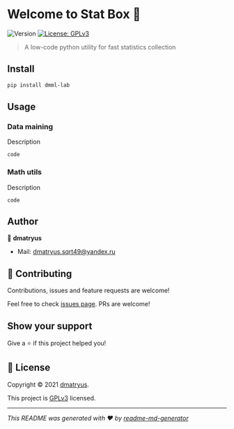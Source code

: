 # Welcome to Stat Box 👋

![Version](https://img.shields.io/badge/version-0.0.0-blue.svg?cacheSeconds=2592000)
[![License: GPLv3](https://img.shields.io/badge/License-GPLv3-yellow.svg)](https://gitlab.com/dmatryus.sqrt49/stat_box/-/blob/b6399bd3cc0f3282c2a54bc9b8952456723ccada/LICENSE)

> A low-code python utility for fast statistics collection

## Install

```sh
pip install dmml-lab
```

## Usage

### Data maining
Description

```python3
code
```

### Math utils
Description

```python3
code
```

## Author

👤 **dmatryus**

* Mail: [dmatryus.sqrt49@yandex.ru](mailto:dmatryus.sqrt49@yandex.ru)

## 🤝 Contributing

Contributions, issues and feature requests are welcome!

Feel free to check [issues page](https://gitlab.com/dmatryus.sqrt49/stat_box/-/issues). PRs are welcome!

## Show your support

Give a ⭐️ if this project helped you!

## 📝 License

Copyright © 2021 [dmatryus](https://github.com/dmatryus.sqrt49).

This project
is [GPLv3](https://gitlab.com/dmatryus.sqrt49/stat_box/-/blob/b6399bd3cc0f3282c2a54bc9b8952456723ccada/LICENSE)
licensed.

***
_This README was generated with ❤️ by [readme-md-generator](https://github.com/kefranabg/readme-md-generator)_
